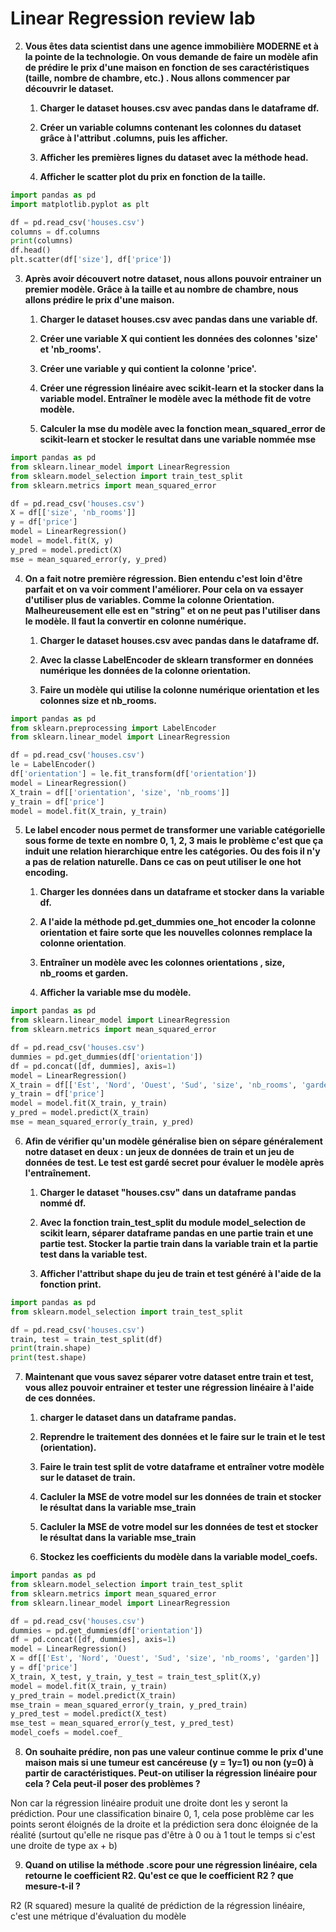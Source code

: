 # Linear Regression review lab

2. **Vous êtes data scientist dans une agence immobilière MODERNE et à la pointe de la technologie. On vous demande de faire un modèle afin de prédire le prix d'une maison en fonction de ses caractéristiques (taille, nombre de chambre, etc.) . Nous allons commencer par découvrir le dataset.**

   1. **Charger le dataset houses.csv avec pandas dans le dataframe df.**

   2. **Créer un variable columns contenant les colonnes du dataset grâce à l'attribut .columns, puis les afficher.**

   3. **Afficher les premières lignes du dataset avec la méthode head.**

   4. **Afficher le scatter plot du prix en fonction de la taille.**

```python
import pandas as pd
import matplotlib.pyplot as plt

df = pd.read_csv('houses.csv')
columns = df.columns
print(columns)
df.head()
plt.scatter(df['size'], df['price'])
```

3. **Après avoir découvert notre dataset, nous allons pouvoir entrainer un premier modèle. Grâce à la taille et au nombre de chambre, nous allons prédire le prix d'une maison.** 

   1. **Charger le dataset houses.csv avec pandas dans une variable df.**

   2. **Créer une variable X qui contient les données des colonnes 'size' et 'nb_rooms'.**

   3. **Créer une variable y qui contient la colonne 'price'.**

   4. **Créer une régression linéaire avec scikit-learn et la stocker dans la variable  model. Entraîner le modèle avec la méthode fit de votre modèle.**

   5. **Calculer la mse du modèle avec la fonction mean_squared_error de scikit-learn et stocker le resultat dans une variable nommée mse**

```python
import pandas as pd
from sklearn.linear_model import LinearRegression
from sklearn.model_selection import train_test_split
from sklearn.metrics import mean_squared_error

df = pd.read_csv('houses.csv')
X = df[['size', 'nb_rooms']]
y = df['price']
model = LinearRegression()
model = model.fit(X, y)
y_pred = model.predict(X)
mse = mean_squared_error(y, y_pred)
```

4. **On a fait notre première régression. Bien entendu c'est loin d'être parfait et on va voir comment l'améliorer. Pour cela on va essayer d'utiliser plus de variables. Comme la colonne Orientation. Malheureusement elle est en "string" et on ne peut pas l'utiliser dans le modèle. Il faut la convertir en colonne numérique.** 

   1. **Charger le dataset houses.csv avec pandas dans le dataframe df.**

   2. **Avec la classe LabelEncoder de sklearn transformer en données numérique les données de la colonne orientation.**

   3. **Faire un modèle qui utilise la colonne numérique orientation et les colonnes size et nb_rooms.**

```python
import pandas as pd
from sklearn.preprocessing import LabelEncoder
from sklearn.linear_model import LinearRegression

df = pd.read_csv('houses.csv')
le = LabelEncoder()
df['orientation'] = le.fit_transform(df['orientation'])
model = LinearRegression()
X_train = df[['orientation', 'size', 'nb_rooms']]
y_train = df['price']
model = model.fit(X_train, y_train)
```

5. **Le label encoder nous permet de transformer une variable catégorielle sous forme de texte en nombre 0, 1, 2, 3 mais le problème c'est que ça induit une relation hierarchique entre les catégories. Ou des fois il n'y a pas de relation naturelle. Dans ce cas on peut utiliser le one hot encoding.**

   1. **Charger les données dans un dataframe et stocker dans la variable df.**

   2. **A l'aide la méthode pd.get_dummies one_hot encoder la colonne orientation et faire sorte que les nouvelles colonnes remplace la colonne orientation**.

   3. **Entraîner un modèle avec les colonnes orientations , size, nb_rooms et garden.**

   4. **Afficher la variable mse du modèle.**

```python
import pandas as pd
from sklearn.linear_model import LinearRegression
from sklearn.metrics import mean_squared_error

df = pd.read_csv('houses.csv')
dummies = pd.get_dummies(df['orientation'])
df = pd.concat([df, dummies], axis=1)
model = LinearRegression()
X_train = df[['Est', 'Nord', 'Ouest', 'Sud', 'size', 'nb_rooms', 'garden']]
y_train = df['price']
model = model.fit(X_train, y_train)
y_pred = model.predict(X_train)
mse = mean_squared_error(y_train, y_pred)
```

6. **Afin de vérifier qu'un modèle généralise bien on sépare généralement notre dataset en deux : un jeux de données de train et un jeu de données de test. Le test est gardé secret pour évaluer le modèle après l'entraînement.**

   1. **Charger le dataset "houses.csv" dans un dataframe pandas nommé df.**

   2. **Avec la fonction train_test_split du module model_selection de scikit learn, séparer dataframe pandas en une partie train et une partie test. Stocker la partie train dans la variable train et la partie test dans la variable test.**

   3. **Afficher l'attribut  shape du jeu de train et test généré à l'aide de la fonction print.**

```python
import pandas as pd
from sklearn.model_selection import train_test_split

df = pd.read_csv('houses.csv')
train, test = train_test_split(df)
print(train.shape)
print(test.shape)
```

7. **Maintenant que vous savez séparer votre dataset entre train et test, vous allez pouvoir entrainer et tester une régression linéaire à l'aide de ces données.**

   1. **charger le dataset dans un dataframe pandas.**

   2. **Reprendre le traitement des données et le faire sur le train et le test (orientation).**

   3. **Faire le train test split de votre dataframe et entraîner votre modèle sur le dataset de train.**

   4. **Cacluler la MSE de votre model sur les données de train et stocker le résultat dans la variable mse_train**

   5.  **Cacluler la MSE de votre model sur les données de test et stocker le résultat dans la variable mse_train**

   6. **Stockez les coefficients du modèle dans la variable model_coefs.**

```python
import pandas as pd
from sklearn.model_selection import train_test_split
from sklearn.metrics import mean_squared_error
from sklearn.linear_model import LinearRegression

df = pd.read_csv('houses.csv')
dummies = pd.get_dummies(df['orientation'])
df = pd.concat([df, dummies], axis=1)
model = LinearRegression()
X = df[['Est', 'Nord', 'Ouest', 'Sud', 'size', 'nb_rooms', 'garden']]
y = df['price']
X_train, X_test, y_train, y_test = train_test_split(X,y)
model = model.fit(X_train, y_train)
y_pred_train = model.predict(X_train)
mse_train = mean_squared_error(y_train, y_pred_train)
y_pred_test = model.predict(X_test)
mse_test = mean_squared_error(y_test, y_pred_test)
model_coefs = model.coef_
```

8. **On souhaite prédire, non pas une valeur continue comme le prix d'une maison mais si une tumeur est cancéreuse (y = 1y=1) ou non (y=0) à partir de caractéristiques. Peut-on utiliser la régression linéaire pour cela ? Cela peut-il poser des problèmes ?**

Non car la régression linéaire produit une droite dont les y seront la prédiction. Pour une classification binaire 0, 1, cela pose problème car les points seront éloignés de la droite et la prédiction sera donc éloignée de la réalité (surtout qu'elle ne risque pas d'être à 0 ou à 1 tout le temps si c'est une droite de type ax + b)

9. **Quand on utilise la méthode .score pour une régression linéaire, cela retourne le coefficient R2. Qu'est ce que le coefficient R2 ? que mesure-t-il ?**

R2 (R squared) mesure la qualité de prédiction de la régression linéaire, c'est une métrique d'évaluation du modèle


